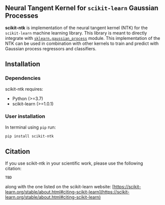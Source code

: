 ## Neural Tangent Kernel for `scikit-learn` Gaussian Processes

**scikit-ntk** is implementation of the neural tangent kernel (NTK) for the `scikit-learn` machine learning library.  This library is meant to directly integrate with [`sklearn.gaussian_process`](https://scikit-learn.org/stable/modules/classes.html#module-sklearn.gaussian_process) module.  This implementation of the NTK can be used in combination with other kernels to train and predict with Gaussian process regressors and classifiers. 

## Installation

### Dependencies

scikit-ntk requires:
* Python (>=3.7)
* scikit-learn (>=1.0.1)


### User installation
In terminal using `pip` run:

```bash
pip install scikit-ntk
```

## Citation

If you use scikit-ntk in your scientific work, please use the following citation:
```
TBD
```
along with the one listed on the scikit-learn website: [https://scikit-learn.org/stable/about.html#citing-scikit-learn](https://scikit-learn.org/stable/about.html#citing-scikit-learn)

